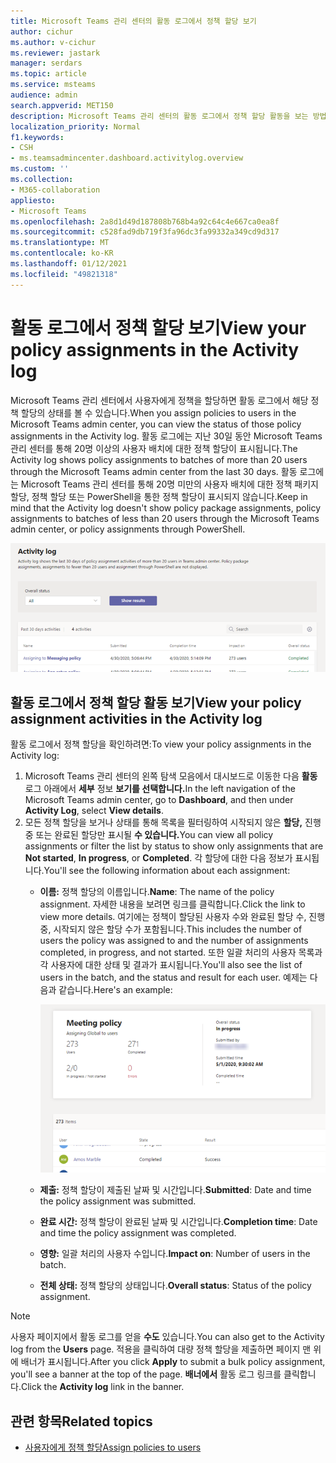 ```yaml
---
title: Microsoft Teams 관리 센터의 활동 로그에서 정책 할당 보기
author: cichur
ms.author: v-cichur
ms.reviewer: jastark
manager: serdars
ms.topic: article
ms.service: msteams
audience: admin
search.appverid: MET150
description: Microsoft Teams 관리 센터의 활동 로그에서 정책 할당 활동을 보는 방법을 배워야 합니다.
localization_priority: Normal
f1.keywords:
- CSH
- ms.teamsadmincenter.dashboard.activitylog.overview
ms.custom: ''
ms.collection:
- M365-collaboration
appliesto:
- Microsoft Teams
ms.openlocfilehash: 2a8d1d49d187808b768b4a92c64c4e667ca0ea8f
ms.sourcegitcommit: c528fad9db719f3fa96dc3fa99332a349cd9d317
ms.translationtype: MT
ms.contentlocale: ko-KR
ms.lasthandoff: 01/12/2021
ms.locfileid: "49821318"
---
```

# <a name="view-your-policy-assignments-in-the-activity-log"></a><span data-ttu-id="34e28-103">활동 로그에서 정책 할당 보기</span><span class="sxs-lookup"><span data-stu-id="34e28-103">View your policy assignments in the Activity log</span></span>

<span data-ttu-id="34e28-104">Microsoft Teams 관리 센터에서 사용자에게 정책을 할당하면 활동 로그에서 해당 정책 할당의 상태를 볼 수 있습니다.</span><span class="sxs-lookup"><span data-stu-id="34e28-104">When you assign policies to users in the Microsoft Teams admin center, you can view the status of those policy assignments in the Activity log.</span></span> <span data-ttu-id="34e28-105">활동 로그에는 지난 30일 동안 Microsoft Teams 관리 센터를 통해 20명 이상의 사용자 배치에 대한 정책 할당이 표시됩니다.</span><span class="sxs-lookup"><span data-stu-id="34e28-105">The Activity log shows policy assignments to batches of more than 20 users through the Microsoft Teams admin center from the last 30 days.</span></span> <span data-ttu-id="34e28-106">활동 로그에는 Microsoft Teams 관리 센터를 통해 20명 미만의 사용자 배치에 대한 정책 패키지 할당, 정책 할당 또는 PowerShell을 통한 정책 할당이 표시되지 않습니다.</span><span class="sxs-lookup"><span data-stu-id="34e28-106">Keep in mind that the Activity log doesn't show policy package assignments, policy assignments to batches of less than 20 users through the Microsoft Teams admin center, or policy assignments through PowerShell.</span></span>

![활동 로그 페이지의 스크린샷](media/activity-log.png)

## <a name="view-your-policy-assignment-activities-in-the-activity-log"></a><span data-ttu-id="34e28-108">활동 로그에서 정책 할당 활동 보기</span><span class="sxs-lookup"><span data-stu-id="34e28-108">View your policy assignment activities in the Activity log</span></span>

<span data-ttu-id="34e28-109">활동 로그에서 정책 할당을 확인하려면:</span><span class="sxs-lookup"><span data-stu-id="34e28-109">To view your policy assignments in the Activity log:</span></span>

1. <span data-ttu-id="34e28-110">Microsoft Teams 관리 센터의 왼쪽 탐색 모음에서 대시보드로 이동한 다음 **활동** 로그 아래에서 **세부** 정보 **보기를 선택합니다.**</span><span class="sxs-lookup"><span data-stu-id="34e28-110">In the left navigation of the Microsoft Teams admin center, go to **Dashboard**, and then under **Activity Log**, select **View details**.</span></span>
2. <span data-ttu-id="34e28-111">모든 정책 할당을 보거나 상태를 통해 목록을 필터링하여 시작되지 않은  **할당,** 진행 중 또는 완료된 할당만 표시될 **수 있습니다.**</span><span class="sxs-lookup"><span data-stu-id="34e28-111">You can view all policy assignments or filter the list by status to show only assignments that are **Not started**, **In progress**, or **Completed**.</span></span> <span data-ttu-id="34e28-112">각 할당에 대한 다음 정보가 표시됩니다.</span><span class="sxs-lookup"><span data-stu-id="34e28-112">You'll see the following information about each assignment:</span></span>
    - <span data-ttu-id="34e28-113">**이름:** 정책 할당의 이름입니다.</span><span class="sxs-lookup"><span data-stu-id="34e28-113">**Name**: The name of the policy assignment.</span></span> <span data-ttu-id="34e28-114">자세한 내용을 보려면 링크를 클릭합니다.</span><span class="sxs-lookup"><span data-stu-id="34e28-114">Click the link to view more details.</span></span> <span data-ttu-id="34e28-115">여기에는 정책이 할당된 사용자 수와 완료된 할당 수, 진행 중, 시작되지 않은 할당 수가 포함됩니다.</span><span class="sxs-lookup"><span data-stu-id="34e28-115">This includes the number of users the policy was assigned to and the number of assignments completed, in progress, and not started.</span></span> <span data-ttu-id="34e28-116">또한 일괄 처리의 사용자 목록과 각 사용자에 대한 상태 및 결과가 표시됩니다.</span><span class="sxs-lookup"><span data-stu-id="34e28-116">You'll also see the list of users in the batch, and the status and result for each user.</span></span> <span data-ttu-id="34e28-117">예제는 다음과 같습니다.</span><span class="sxs-lookup"><span data-stu-id="34e28-117">Here's an example:</span></span>

        ![다음 스크린샷](media/activity-log-policy-assignment-detail.png)

    - <span data-ttu-id="34e28-119">**제출:** 정책 할당이 제출된 날짜 및 시간입니다.</span><span class="sxs-lookup"><span data-stu-id="34e28-119">**Submitted**: Date and time the policy assignment was submitted.</span></span>
    - <span data-ttu-id="34e28-120">**완료 시간:** 정책 할당이 완료된 날짜 및 시간입니다.</span><span class="sxs-lookup"><span data-stu-id="34e28-120">**Completion time**: Date and time the policy assignment was completed.</span></span>
    - <span data-ttu-id="34e28-121">**영향:** 일괄 처리의 사용자 수입니다.</span><span class="sxs-lookup"><span data-stu-id="34e28-121">**Impact on**: Number of users in the batch.</span></span>
    - <span data-ttu-id="34e28-122">**전체 상태:** 정책 할당의 상태입니다.</span><span class="sxs-lookup"><span data-stu-id="34e28-122">**Overall status**: Status of the policy assignment.</span></span>

> [!NOTE]
> <span data-ttu-id="34e28-123">사용자 페이지에서 활동 로그를 얻을 **수도** 있습니다.</span><span class="sxs-lookup"><span data-stu-id="34e28-123">You can also get to the Activity log from the **Users** page.</span></span> <span data-ttu-id="34e28-124">적용을  클릭하여 대량 정책 할당을 제출하면 페이지 맨 위에 배너가 표시됩니다.</span><span class="sxs-lookup"><span data-stu-id="34e28-124">After you click **Apply** to submit a bulk policy assignment, you'll see a banner at the top of the page.</span></span> <span data-ttu-id="34e28-125">**배너에서** 활동 로그 링크를 클릭합니다.</span><span class="sxs-lookup"><span data-stu-id="34e28-125">Click the **Activity log** link in the banner.</span></span>

## <a name="related-topics"></a><span data-ttu-id="34e28-126">관련 항목</span><span class="sxs-lookup"><span data-stu-id="34e28-126">Related topics</span></span>

- [<span data-ttu-id="34e28-127">사용자에게 정책 할당</span><span class="sxs-lookup"><span data-stu-id="34e28-127">Assign policies to users</span></span>](assign-policies.md)
